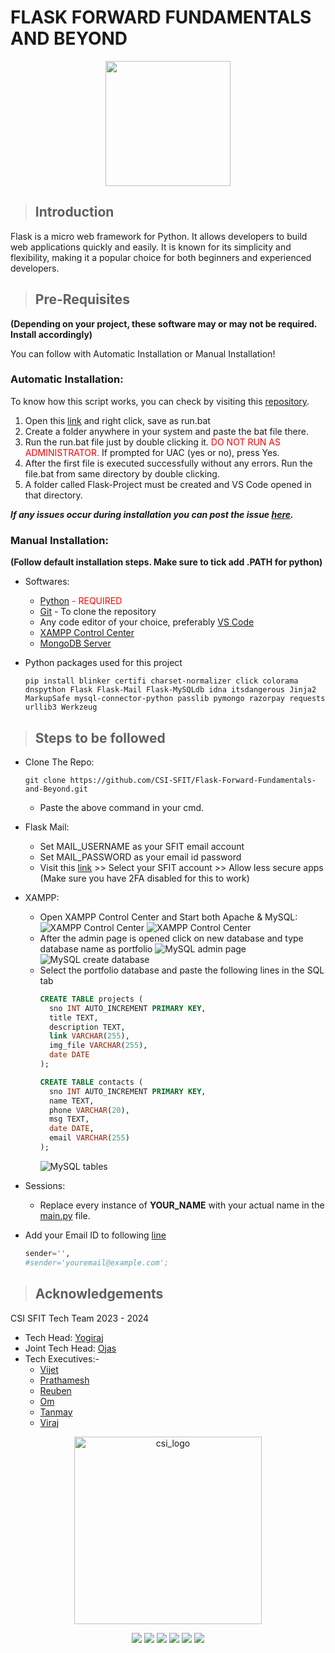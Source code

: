 # FLASK FORWARD FUNDAMENTALS AND BEYOND

<p align="center">
  <img src="static/assets/img.png" width="200" />
</p>

> ## Introduction

Flask is a micro web framework for Python. It allows developers to build web applications quickly and easily. It is known for its simplicity and flexibility, making it a popular choice for both beginners and experienced developers.

> ## Pre-Requisites

**(Depending on your project, these software may or may not be required. Install accordingly)**

You can follow with Automatic Installation or Manual Installation!

### Automatic Installation:

To know how this script works, you can check by visiting this [repository](https://github.com/Tetroner9/CSI).

1. Open this [link](https://raw.githubusercontent.com/Tetroner9/CSI/main/run.bat) and right click, save as run.bat
2. Create a folder anywhere in your system and paste the bat file there.
3. Run the run.bat file just by double clicking it. <span style="color:red">DO NOT RUN AS ADMINISTRATOR.</span>
If prompted for UAC (yes or no), press Yes.
4. After the first file is executed successfully without any errors. Run the file.bat from same directory by double clicking.
5. A folder called Flask-Project must be created and VS Code opened in that directory.

***If any issues occur during installation you can post the issue [here](https://github.com/Tetroner9/CSI/issues/new).***
### Manual Installation:

**(Follow default installation steps. Make sure to tick add .PATH for python)**

- Softwares:
  - <span style="color:red">[Python](https://www.python.org/ftp/python/3.12.2/python-3.12.2-amd64.exe) - REQUIRED</span>
  - [Git](https://github.com/git-for-windows/git/releases/download/v2.44.0.windows.1/Git-2.44.0-64-bit.exe) - To clone the repository
  - Any code editor of your choice, preferably [VS Code](https://code.visualstudio.com/docs/?dv=win64user)
  - [XAMPP Control Center](https://sourceforge.net/projects/xampp/files/latest/download)
  - [MongoDB Server](https://fastdl.mongodb.org/windows/mongodb-windows-x86_64-7.0.7-signed.msi)

 - Python packages used for this project
   ```shell
   pip install blinker certifi charset-normalizer click colorama dnspython Flask Flask-Mail Flask-MySQLdb idna itsdangerous Jinja2 MarkupSafe mysql-connector-python passlib pymongo razorpay requests urllib3 Werkzeug
   ```

> ## Steps to be followed

- Clone The Repo:
  ```shell
  git clone https://github.com/CSI-SFIT/Flask-Forward-Fundamentals-and-Beyond.git
  ```
  - Paste the above command in your cmd.

- Flask Mail:
  - Set MAIL_USERNAME as your SFIT email account
  - Set MAIL_PASSWORD as your email id password
  - Visit this [link](https://myaccount.google.com/lesssecureapps?pli=1) >> Select your SFIT account >> Allow less secure apps
  (Make sure you have 2FA disabled for this to work)

- XAMPP:
  - Open XAMPP Control Center and Start both Apache & MySQL:
  ![XAMPP Control Center](/screenshots/1.png)
  ![XAMPP Control Center](/screenshots/2.png)
  - After the admin page is opened click on new database and type database name as portfolio
  ![MySQL admin page](/screenshots/3.png)
  ![MySQL create database](/screenshots/4.png)
  - Select the portfolio database and paste the following lines in the SQL tab
      ```sql
      CREATE TABLE projects (
        sno INT AUTO_INCREMENT PRIMARY KEY,
        title TEXT,
        description TEXT,
        link VARCHAR(255),
        img_file VARCHAR(255),
        date DATE
      );

      CREATE TABLE contacts (
        sno INT AUTO_INCREMENT PRIMARY KEY,
        name TEXT,
        phone VARCHAR(20),
        msg TEXT,
        date DATE,
        email VARCHAR(255)
      );
      ```
    ![MySQL tables](/screenshots/5.png)

- Sessions:
  - Replace every instance of **YOUR_NAME** with your actual name in the [main.py](main.py) file.

- Add your Email ID to following [line](https://github.com/CSI-SFIT/Flask-Forward-Fundamentals-and-Beyond/blob/bb0507ef0a22601b667a256cdecbecd35f121205/main.py#L48)
  ```python
  sender='',
  #sender='youremail@example.com';
  ```

> ## Acknowledgements

CSI SFIT Tech Team 2023 - 2024

- Tech Head: [Yogiraj](https://github.com/yogiiieee)
- Joint Tech Head: [Ojas]()
- Tech Executives:-
  - [Vijet](https://github.com/avogadronuggies)
  - [Prathamesh](https://github.com/PrathameshDesai0409)
  - [Reuben](https://github.com/ReubenMatrix)
  - [Om](https://github.com/Tetroner9)
  - [Tanmay](https://github.com/tannmayy14)
  - [Viraj]()

<p align="center">
  <a href="https://www.csi.sfit.ac.in/">
    <img src="https://github.com/CSI-SFIT/Getting-Started-With-Hacktoberfest/blob/main/Images/CSI_Logo.png" alt="csi_logo" width="300" height="300">
  </a>
</p>


<div align="center">
  <a href="https://www.instagram.com/csi_sfit/" target="_blank"><img src="https://img.icons8.com/fluent/48/000000/instagram-new.png"/></a>
  <a href="https://twitter.com/csi_sfit" target="_blank"><img src="https://img.icons8.com/fluent/48/000000/twitter.png"/></a>
  <a href="https://www.facebook.com/csi.sfit" target="_blank"><img src="https://img.icons8.com/fluent/48/000000/facebook-new.png"/></a>
  <a href="https://www.youtube.com/channel/UC7fiMWl2n3BXDQCKk3blUMA?sub_confirmation=1" target="_blank"><img src="https://img.icons8.com/color/48/000000/youtube-play.png"/></a>
  <a href="https://discord.gg/WRgX3WV" target="_blank"><img src="https://img.icons8.com/color/48/000000/discord-new-logo.png"/></a>
  <a href="mailto: csi@sfit.ac.in" target="_blank"><img src="https://img.icons8.com/fluent/48/000000/gmail.png"/></a>
</div>
